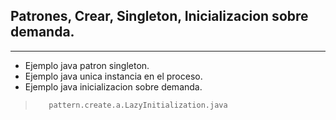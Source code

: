 ##  Patrones, Crear, Singleton, Inicializacion sobre demanda.
-----

* Ejemplo java patron singleton.
* Ejemplo java unica instancia en el proceso.
* Ejemplo java inicializacion sobre demanda.

>        pattern.create.a.LazyInitialization.java
>     
   
